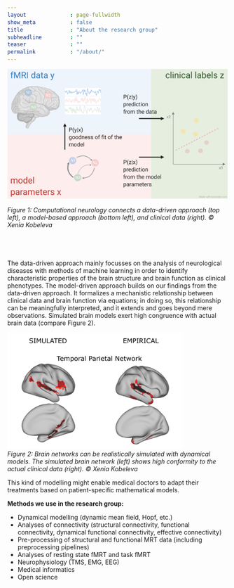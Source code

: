 ```yaml
---
layout              : page-fullwidth
show_meta           : false
title               : "About the research group"
subheadline         : ""
teaser              : ""
permalink           : "/about/"
---
```

<style>
@media (min-width: 500px) {
    .media {
        display: grid;
        grid-template-columns: 1fr fit-content(330px);
        grid-template-rows:1fr auto;
        grid-template-areas:
            "content1 img1"
            "content2 img2"
            "content3 img3"
        grid-gap: 20px;
        margin-bottom: 4em;
    }
	
    .img1 {
        grid-area: image;
    }
  
    .img2 {
        grid-area: image;
    }
  
    .img3 {
        grid-area: image;
    }

    .content1 {
        grid-area: content;
    }
  
    .content2 {
        grid-area: content;
    }
  
    .content3 {
        grid-area: content;
    }

}
</style>


<div class="media">
	<div class="content1">
    		<p>We are a small research group at Ruhr University Bochum (Faculty of Medicine), consisting of [Prof. Dr. Xenia Kobeleva](/xenia-kobeleva/) and her [team](/team/).</p>
		<p>In the Computational Neurology group, we answer clinical relevant questions in the field of neuropsychiatry using computational methods. We analyze clinical and neuroimaging data using both a data-driven and a modelling-based approach (see Figure 1). This integration helps generating a better (qualitative) and robust (quantitative) understanding of pathophysiological processes of neurological diseases, as well as their diagnosis and treatment.</p>
	</div>
  	<div class="img1">
		<img src="/images/about_approaches.png">
		    <p><i>Figure 1: Computational neurology connects a data-driven approach (top left), a model-based approach (bottom left), and clinical data (right). © Xenia Kobeleva</i></p>
	</div>
</div>





The data-driven approach mainly focusses on the analysis of neurological diseases with methods of machine learning in order to identify characteristic properties of the brain structure and brain function as clinical phenotypes. The model-driven approach builds on our findings from the data-driven approach. It formalizes a mechanistic relationship between clinical data and brain function via equations; in doing so, this relationship can be meaningfully interpreted, and it extends and goes beyond mere observations. Simulated brain models exert high congruence with actual brain data (compare Figure 2).

<img class="center" style="width:400px;" src="/images/about_simulatedvsempirical.png"><br>
*Figure 2: Brain networks can be realistically simulated with dynamical models. The simulated brain network (left) shows high conformity to the actual clinical data (right). © Xenia Kobeleva*

This kind of modelling might enable medical doctors to adapt their treatments based on patient-specific mathematical models.

<b>Methods we use in the research group:</b>
<ul>
  <li>Dynamical modelling (dynamic mean field, Hopf, etc.)</li>
  <li>Analyses of connectivity (structural connectivity, functional connectivity, dynamical functional connectivity, effective connectivity)</li>
  <li>Pre-processing of structural and functional MRT data (including preprocessing pipelines)</li>
  <li>Analyses of resting state fMRT and task fMRT</li>
  <li>Neurophysiology (TMS, EMG, EEG)</li>
  <li>Medical informatics</li>
  <li>Open science</li>
</ul>
